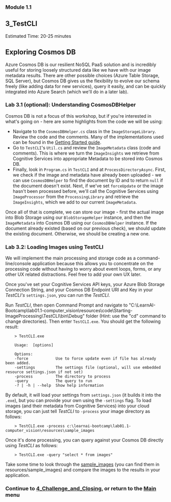 ### Module 1.1

## 3_TestCLI
Estimated Time: 20-25 minutes

## Exploring Cosmos DB

Azure Cosmos DB is our resilient NoSQL PaaS solution and is incredibly useful for storing loosely structured data like we have with our image metadata results. There are other possible choices (Azure Table Storage, SQL Server), but Cosmos DB gives us the flexibility to evolve our schema freely (like adding data for new services), query it easily, and can be quickly integrated into Azure Search (which we'll do in a later lab).

### Lab 3.1 (optional): Understanding CosmosDBHelper
Cosmos DB is not a focus of this workshop, but if you're interested in what's going on - here are some highlights from the code we will be using:
- Navigate to the `CosmosDBHelper.cs` class in the `ImageStorageLibrary`. Review the code and the comments. Many of the implementations used can be found in the [Getting Started guide](https://docs.microsoft.com/en-us/azure/cosmos-db/documentdb-get-started).
- Go to `TestCLI`'s `Util.cs` and review  the `ImageMetadata` class (code and comments). This is where we turn the `ImageInsights` we retrieve from Cognitive Services into appropriate Metadata to be stored into Cosmos DB.
- Finally, look in `Program.cs` in `TestCLI` and at  `ProcessDirectoryAsync`. First, we check if the image and metadata have already been uploaded - we can use `CosmosDBHelper` to find the document by ID and to return `null` if the document doesn't exist. Next, if we've set `forceUpdate` or the image hasn't been processed before, we'll call the Cognitive Services using `ImageProcessor` from the `ProcessingLibrary` and retrieve the `ImageInsights`, which we add to our current `ImageMetadata`.  

Once all of that is complete, we can store our image - first the actual image into Blob Storage using our `BlobStorageHelper` instance, and then the `ImageMetadata` into Cosmos DB using our `CosmosDBHelper` instance. If the document already existed (based on our previous check), we should update the existing document. Otherwise, we should be creating a new one.

### Lab 3.2: Loading Images using TestCLI

We will implement the main processing and storage code as a command-line/console application because this allows you to concentrate on the processing code without having to worry about event loops, forms, or any other UX related distractions. Feel free to add your own UX later.

Once you've set your Cognitive Services API keys, your Azure Blob Storage Connection String, and your Cosmos DB Endpoint URI and Key in your _TestCLI's_ `settings.json`, you can run the _TestCLI_.

Run _TestCLI_, then open Command Prompt and navigate to "C:\LearnAI-Bootcamp\lab01.1-computer_vision\resources\code\Starting-ImageProcessing\TestCLI\bin\Debug" folder (Hint: use the "cd" command to change directories). Then enter `TestCLI.exe`. You should get the following result:

```
    > TestCLI.exe

    Usage:  [options]

    Options:
    -force            Use to force update even if file has already been added.
    -settings         The settings file (optional, will use embedded resource settings.json if not set)
    -process          The directory to process
    -query            The query to run
    -? | -h | --help  Show help information
```

By default, it will load your settings from `settings.json` (it builds it into the `.exe`), but you can provide your own using the `-settings` flag. To load images (and their metadata from Cognitive Services) into your cloud storage, you can just tell _TestCLI_ to `-process` your image directory as follows:

```
    > TestCLI.exe -process c:\learnai-bootcamp\lab01.1-computer_vision\resources\sample_images
```

Once it's done processing, you can query against your Cosmos DB directly using _TestCLI_ as follows:

```
    > TestCLI.exe -query "select * from images"
```

Take some time to look through the [sample_images](./resources/sample_images) (you can find them in resources/sample_images) and compare the images to the results in your application. 


### Continue to [4_Challenge_and_Closing](./4_Challenge_and_Closing.md), or return to the [Main](../../README.md) menu